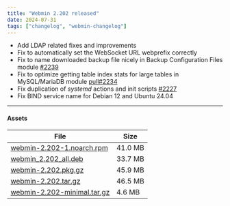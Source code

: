 ```yaml
---
title: "Webmin 2.202 released"
date: 2024-07-31
tags: ["changelog", "webmin-changelog"]
---
```

* Add LDAP related fixes and improvements
* Fix to automatically set the WebSocket URL webprefix correctly
* Fix to name downloaded backup file nicely in Backup Configuration Files module [#2239](https://github.com/webmin/webmin/issues/2239)
* Fix to optimize getting table index stats for large tables in MySQL/MariaDB module [pull#2234](https://github.com/webmin/webmin/pull/2234)
* Fix duplication of _systemd_ actions and init scripts [#2227](https://github.com/webmin/webmin/issues/2227)
* Fix BIND service name for Debian 12 and Ubuntu 24.04

---

#### Assets

| File                       | Size |
| -------------------------- | -----|
|[webmin-2.202-1.noarch.rpm](https://github.com/webmin/webmin/releases/download/2.202/webmin-2.202-1.noarch.rpm) | 41.0 MB |
|[webmin_2.202_all.deb](https://github.com/webmin/webmin/releases/download/2.202/webmin_2.202_all.deb)           | 33.7 MB |
|[webmin-2.202.pkg.gz](https://github.com/webmin/webmin/releases/download/2.202/webmin-2.202.pkg.gz)             | 45.9 MB |
|[webmin-2.202.tar.gz](https://github.com/webmin/webmin/releases/download/2.202/webmin-2.202.tar.gz)             | 46.5 MB | 
|[webmin-2.202-minimal.tar.gz](https://github.com/webmin/webmin/releases/download/2.202/webmin-2.202-minimal.tar.gz) | 4.6 MB | 
